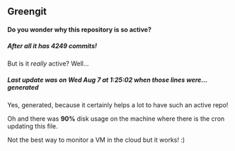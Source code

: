 ## Greengit

#### Do you wonder why this repository is so active?

##### After all it has 4249 commits!

But is it *really* active? Well...

##### Last update was on Wed Aug 7 at 1:25:02 when those lines were... generated

Yes, generated, because it certainly helps a lot to have such an active repo!

Oh and there was **90%** disk usage on the machine
where there is the cron updating this file.

Not the best way to monitor a VM in the cloud but it works! :)

